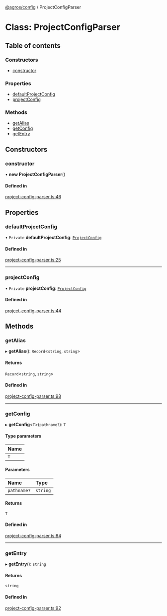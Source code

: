[@agros/config](../index.md) / ProjectConfigParser

# Class: ProjectConfigParser

## Table of contents

### Constructors

- [constructor](ProjectConfigParser.md#constructor)

### Properties

- [defaultProjectConfig](ProjectConfigParser.md#defaultprojectconfig)
- [projectConfig](ProjectConfigParser.md#projectconfig)

### Methods

- [getAlias](ProjectConfigParser.md#getalias)
- [getConfig](ProjectConfigParser.md#getconfig)
- [getEntry](ProjectConfigParser.md#getentry)

## Constructors

### <a id="constructor" name="constructor"></a> constructor

• **new ProjectConfigParser**()

#### Defined in

[project-config-parser.ts:46](https://github.com/agrosjs/agros/blob/785aac3/packages/agros-config/src/project-config-parser.ts#L46)

## Properties

### <a id="defaultprojectconfig" name="defaultprojectconfig"></a> defaultProjectConfig

• `Private` **defaultProjectConfig**: [`ProjectConfig`](../interfaces/ProjectConfig.md)

#### Defined in

[project-config-parser.ts:25](https://github.com/agrosjs/agros/blob/785aac3/packages/agros-config/src/project-config-parser.ts#L25)

___

### <a id="projectconfig" name="projectconfig"></a> projectConfig

• `Private` **projectConfig**: [`ProjectConfig`](../interfaces/ProjectConfig.md)

#### Defined in

[project-config-parser.ts:44](https://github.com/agrosjs/agros/blob/785aac3/packages/agros-config/src/project-config-parser.ts#L44)

## Methods

### <a id="getalias" name="getalias"></a> getAlias

▸ **getAlias**(): `Record`<`string`, `string`\>

#### Returns

`Record`<`string`, `string`\>

#### Defined in

[project-config-parser.ts:98](https://github.com/agrosjs/agros/blob/785aac3/packages/agros-config/src/project-config-parser.ts#L98)

___

### <a id="getconfig" name="getconfig"></a> getConfig

▸ **getConfig**<`T`\>(`pathname?`): `T`

#### Type parameters

| Name |
| :------ |
| `T` |

#### Parameters

| Name | Type |
| :------ | :------ |
| `pathname?` | `string` |

#### Returns

`T`

#### Defined in

[project-config-parser.ts:84](https://github.com/agrosjs/agros/blob/785aac3/packages/agros-config/src/project-config-parser.ts#L84)

___

### <a id="getentry" name="getentry"></a> getEntry

▸ **getEntry**(): `string`

#### Returns

`string`

#### Defined in

[project-config-parser.ts:92](https://github.com/agrosjs/agros/blob/785aac3/packages/agros-config/src/project-config-parser.ts#L92)
